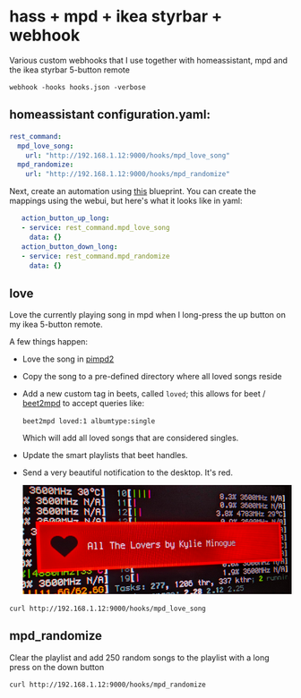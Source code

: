 # hass + mpd + ikea styrbar + webhook

Various custom webhooks that I use together with homeassistant, mpd and the ikea
styrbar 5-button remote

```
webhook -hooks hooks.json -verbose
```

## homeassistant configuration.yaml:

```yaml
rest_command:
  mpd_love_song:
    url: "http://192.168.1.12:9000/hooks/mpd_love_song"
  mpd_randomize:
    url: "http://192.168.1.12:9000/hooks/mpd_randomize"
```

Next, create an automation using
[this](https://epmatt.github.io/awesome-ha-blueprints/docs/blueprints/controllers/ikea_e2001_e2002/)
blueprint. You can create the mappings using the webui, but here's what it looks like in yaml:

```yaml
   action_button_up_long:
   - service: rest_command.mpd_love_song
     data: {}
   action_button_down_long:
   - service: rest_command.mpd_randomize
     data: {}
```



## love

Love the currently playing song in mpd when I long-press the up button on my
ikea 5-button remote.

A few things happen:

- Love the song in [pimpd2](https://github.com/trapd00r/pimpd2)
- Copy the song to a pre-defined directory where all loved songs reside
- Add a new custom tag in beets, called `loved`; this allows for beet /
  [beet2mpd](https://github.com/trapd00r/beet2mpd) to accept queries like:

  `beet2mpd loved:1 albumtype:single`

  Which will add all loved songs that are considered singles.

- Update the smart playlists that beet handles.
- Send a very beautiful notification to the desktop. It's red.

  ![screenshot](/extra/love.png)


```
curl http://192.168.1.12:9000/hooks/mpd_love_song
```


## mpd_randomize

Clear the playlist and add 250 random songs to the playlist with a long press on
the down button

```
curl http://192.168.1.12:9000/hooks/mpd_randomize
```
